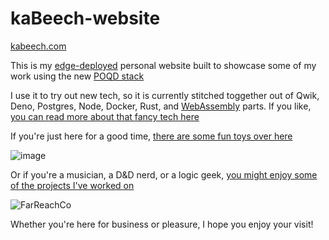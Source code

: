 # kaBeech-website

[kabeech.com](https://kabeech.com)

This is my [edge-deployed](https://kabeech.com/tech/edge) personal website built to showcase some of my work using the new [POQD stack](https://kabeech.com/poqd)

I use it to try out new tech, so it is currently stitched toggether out of Qwik, Deno, Postgres, Node, Docker, Rust, and [WebAssembly](https://kabeech.com/tech/wasm) parts. If you like, [you can read more about that fancy tech here ](https://kabeech.com/tech)

If you're just here for a good time, [there are some fun toys over here](https://kabeech.com/fun)

![image](https://github.com/kaBeech/kaBeech-website/assets/97925125/f76e9deb-3ba8-4e09-bb0a-41e9f7cd63c6)

Or if you're a musician, a D&D nerd, or a logic geek, [you might enjoy some of the projects I've worked on](https://kabeech.com/projects)

![FarReachCo](https://github.com/kaBeech/kaBeech-website/assets/97925125/412e4972-bba2-4c91-9167-fe413430d2bc)

Whether you're here for business or pleasure, I hope you enjoy your visit!
